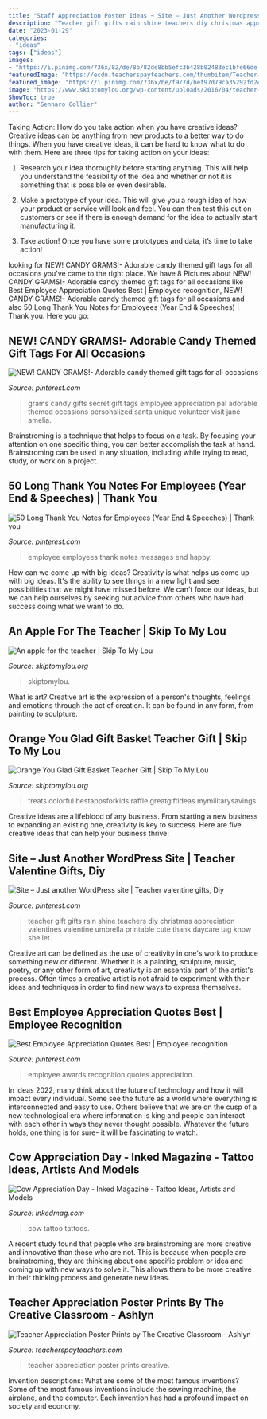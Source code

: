 ```yaml
---
title: "Staff Appreciation Poster Ideas ~ Site – Just Another Wordpress Site"
description: "Teacher gift gifts rain shine teachers diy christmas appreciation valentines valentine umbrella printable cute thank daycare tag know she let"
date: "2023-01-29"
categories:
- "ideas"
tags: ["ideas"]
images:
- "https://i.pinimg.com/736x/82/de/8b/82de8bb5efc3b428b02483ec1bfe66de.jpg"
featuredImage: "https://ecdn.teacherspayteachers.com/thumbitem/Teacher-Appreciation-Poster-Prints-2525283-1464040689/original-2525283-3.jpg"
featured_image: "https://i.pinimg.com/736x/be/f9/7d/bef97d79ca35292fd245ecd7c8c9f5ba.jpg"
image: "https://www.skiptomylou.org/wp-content/uploads/2016/04/teacher-appreciation-apple-treat-with-free-printables-a-girl-and-a-glue-gun-1.jpg"
ShowToc: true
author: "Gennaro Collier"
---
```



Taking Action: How do you take action when you have creative ideas?
Creative ideas can be anything from new products to a better way to do things. When you have creative ideas, it can be hard to know what to do with them. Here are three tips for taking action on your ideas:
1. Research your idea thoroughly before starting anything. This will help you understand the feasibility of the idea and whether or not it is something that is possible or even desirable.

2. Make a prototype of your idea. This will give you a rough idea of how your product or service will look and feel. You can then test this out on customers or see if there is enough demand for the idea to actually start manufacturing it.

3. Take action! Once you have some prototypes and data, it’s time to take action!

	

		
looking for NEW! CANDY GRAMS!- Adorable candy themed gift tags for all occasions you've came to the right place. We have 8 Pictures about NEW! CANDY GRAMS!- Adorable candy themed gift tags for all occasions like Best Employee Appreciation Quotes Best | Employee recognition, NEW! CANDY GRAMS!- Adorable candy themed gift tags for all occasions and also 50 Long Thank You Notes for Employees (Year End &amp; Speeches) | Thank you. Here you go:
		
    
## NEW! CANDY GRAMS!- Adorable Candy Themed Gift Tags For All Occasions

<img loading=lazy src="https://i.pinimg.com/736x/ea/d1/c6/ead1c68a37748106d0e291827c7b9b78.jpg" onerror="this.onerror=null;this.src='https://tse2.mm.bing.net/th?id=OIP.ZDJ87L4P41tWFWZZ5TjcNAHaJ4&amp;pid=15.1';" alt="NEW! CANDY GRAMS!- Adorable candy themed gift tags for all occasions">

_Source: pinterest.com_

>grams candy gifts secret gift tags employee appreciation pal adorable themed occasions personalized santa unique volunteer visit jane amelia. 

	

Brainstroming is a technique that helps to focus on a task. By focusing your attention on one specific thing, you can better accomplish the task at hand. Brainstroming can be used in any situation, including while trying to read, study, or work on a project.

    
## 50 Long Thank You Notes For Employees (Year End &amp; Speeches) | Thank You

<img loading=lazy src="https://i.pinimg.com/736x/75/cd/fd/75cdfd5037a3b074ce1f0d80b74716b0--happy-employees-employee-retention.jpg" onerror="this.onerror=null;this.src='https://tse4.mm.bing.net/th?id=OIP.PhH3O3Rm7Qm3DmiqB6kNpQHaLG&amp;pid=15.1';" alt="50 Long Thank You Notes for Employees (Year End &amp; Speeches) | Thank you">

_Source: pinterest.com_

>employee employees thank notes messages end happy. 

	

How can we come up with big ideas?
Creativity is what helps us come up with big ideas. It's the ability to see things in a new light and see possibilities that we might have missed before. We can't force our ideas, but we can help ourselves by seeking out advice from others who have had success doing what we want to do.

    
## An Apple For The Teacher | Skip To My Lou

<img loading=lazy src="https://www.skiptomylou.org/wp-content/uploads/2016/04/teacher-appreciation-apple-treat-with-free-printables-a-girl-and-a-glue-gun-1.jpg" onerror="this.onerror=null;this.src='https://tse2.mm.bing.net/th?id=OIP.jvIxODDkwwrmNxip9wsDqwHaL_&amp;pid=15.1';" alt="An apple for the teacher | Skip To My Lou">

_Source: skiptomylou.org_

>skiptomylou. 

	

What is art?
Creative art is the expression of a person's thoughts, feelings and emotions through the act of creation. It can be found in any form, from painting to sculpture.

    
## Orange You Glad Gift Basket Teacher Gift | Skip To My Lou

<img loading=lazy src="https://www.skiptomylou.org/wp-content/uploads/2015/04/teacher-appreciation-gift-basket-4.jpg" onerror="this.onerror=null;this.src='https://tse4.mm.bing.net/th?id=OIP.gIyjAeC9EwTA1BdayVdXXQHaKl&amp;pid=15.1';" alt="Orange You Glad Gift Basket Teacher Gift | Skip To My Lou">

_Source: skiptomylou.org_

>treats colorful bestappsforkids raffle greatgiftideas mymilitarysavings. 

	

Creative ideas are a lifeblood of any business. From starting a new business to expanding an existing one, creativity is key to success. Here are five creative ideas that can help your business thrive:

    
## Site – Just Another WordPress Site | Teacher Valentine Gifts, Diy

<img loading=lazy src="https://i.pinimg.com/736x/be/f9/7d/bef97d79ca35292fd245ecd7c8c9f5ba.jpg" onerror="this.onerror=null;this.src='https://tse1.mm.bing.net/th?id=OIP.5i8iLALSYN9wZIp9LmprHQHaJ4&amp;pid=15.1';" alt="Site – Just another WordPress site | Teacher valentine gifts, Diy">

_Source: pinterest.com_

>teacher gift gifts rain shine teachers diy christmas appreciation valentines valentine umbrella printable cute thank daycare tag know she let. 

	

Creative art can be defined as the use of creativity in one's work to produce something new or different. Whether it is a painting, sculpture, music, poetry, or any other form of art, creativity is an essential part of the artist's process. Often times a creative artist is not afraid to experiment with their ideas and techniques in order to find new ways to express themselves.

    
## Best Employee Appreciation Quotes Best | Employee Recognition

<img loading=lazy src="https://i.pinimg.com/736x/82/de/8b/82de8bb5efc3b428b02483ec1bfe66de.jpg" onerror="this.onerror=null;this.src='https://tse2.mm.bing.net/th?id=OIP.rBKK2S0c-ptMdpJ2-RIv-gHaLG&amp;pid=15.1';" alt="Best Employee Appreciation Quotes Best | Employee recognition">

_Source: pinterest.com_

>employee awards recognition quotes appreciation. 

	

In ideas 2022, many think about the future of technology and how it will impact every individual. Some see the future as a world where everything is interconnected and easy to use. Others believe that we are on the cusp of a new technological era where information is king and people can interact with each other in ways they never thought possible. Whatever the future holds, one thing is for sure- it will be fascinating to watch.

    
## Cow Appreciation Day - Inked Magazine - Tattoo Ideas, Artists And Models

<img loading=lazy src="https://www.inkedmag.com/.image/t_share/MTU5MDMyMzEwNjUyNDEzNTg5/vic-vivid.gif" onerror="this.onerror=null;this.src='https://tse2.mm.bing.net/th?id=OIP.m33h67XbXa2nPq-2DMFVkAHaHZ&amp;pid=15.1';" alt="Cow Appreciation Day - Inked Magazine - Tattoo Ideas, Artists and Models">

_Source: inkedmag.com_

>cow tattoo tattoos. 

	

A recent study found that people who are brainstroming are more creative and innovative than those who are not. This is because when people are brainstroming, they are thinking about one specific problem or idea and coming up with new ways to solve it. This allows them to be more creative in their thinking process and generate new ideas.

    
## Teacher Appreciation Poster Prints By The Creative Classroom - Ashlyn

<img loading=lazy src="https://ecdn.teacherspayteachers.com/thumbitem/Teacher-Appreciation-Poster-Prints-2525283-1464040689/original-2525283-3.jpg" onerror="this.onerror=null;this.src='https://tse4.mm.bing.net/th?id=OIP.S0bS6m99CluuLbnA7wB7iQAAAA&amp;pid=15.1';" alt="Teacher Appreciation Poster Prints by The Creative Classroom - Ashlyn">

_Source: teacherspayteachers.com_

>teacher appreciation poster prints creative. 

	

Invention descriptions: What are some of the most famous inventions?
Some of the most famous inventions include the sewing machine, the airplane, and the computer. Each invention has had a profound impact on society and economy.

